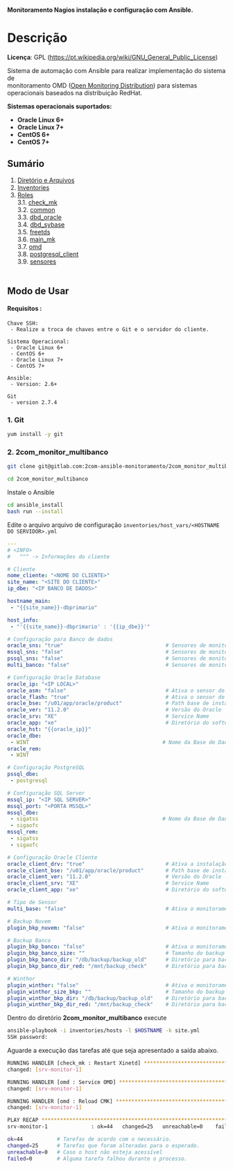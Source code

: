 #### **Monitoramento Nagios instalação e configuração com Ansible.**<br/>

# **Descrição**<br/>
**Licença**: GPL (https://pt.wikipedia.org/wiki/GNU_General_Public_License)<br/>

Sistema de automação com Ansible para realizar implementação do sistema de<br/>
monitoramento OMD ([Open Monitoring Distribution](http://omdistro.org/)) para sistemas operacionais baseados na distribuição RedHat.

**Sistemas operacionais suportados:**<br/>

 - **Oracle Linux 6+**
 - **Oracle Linux 7+**
 - **CentOS 6+**
 - **CentOS 7+**

## **Sumário**

1. [Diretório e Arquivos](docs/diretorios_e_arquivos.md#diretórios-e-arquivos)<br/>
2. [Inventories](docs/inventories.md#inventories)<br/>
3. [Roles](docs/roles.md#roles)<br/>
  3.1. [check_mk](docs/check_mk.md#role-check_mk)<br/>
  3.2. [common](docs/common.md#role-common)<br/>
  3.3. [dbd_oracle](docs/dbd_oracle.md#role-dbd_oracle)<br/>
  3.4. [dbd_sybase](docs/dbd_sybase.md#role-dbd_sybase)<br/>
  3.5. [freetds](docs/freetds.md#role-freetds)<br/>
  3.6. [main_mk](docs/main_mk.md#role-main_mk)<br/>
  3.7. [omd](docs/omd.md#role-omd)<br/>
  3.8. [postgresql_client](docs/postgresql_client.md#role-postgresql_client.md)<br/>
  3.9. [sensores](docs/sensores.md#role-sensores)<br/><br/>


## **Modo de Usar**

#### **Requisitos :**

```
Chave SSH:
 - Realize a troca de chaves entre o Git e o servidor do cliente.

Sistema Operacional:
 - Oracle Linux 6+
 - CentOS 6+
 - Oracle Linux 7+
 - CentOS 7+

Ansible:
 - Version: 2.6+

Git
 - version 2.7.4
```

### **1. Git**

```bash
yum install -y git
```

### **2. 2com_monitor_multibanco**

```bash
git clone git@gitlab.com:2com-ansible-monitoramento/2com_monitor_multibanco.git

cd 2com_monitor_multibanco
```

Instale o Ansible
```bash
cd ansible_install
bash run --install
```

Edite o arquivo arquivo de configuração ```inventories/host_vars/<HOSTNAME DO SERVIDOR>.yml```

 ```yml
 ---
# <INFO>
#   ^^^ -> Informações do cliente

# Cliente
nome_cliente: "<NOME DO CLIENTE>"
site_name: "<SITE DO CLIENTE>"
ip_dbe: "<IP BANCO DE DADOS>"

hostname_main:
  - "{{site_name}}-dbprimario"

host_info:
  - "'{{site_name}}-dbprimario' : '{{ip_dbe}}'"

# Configuração para Banco de dados
oracle_sns: "true"                                 # Sensores de monitoramento para Oralce
mssql_sns: "false"                                 # Sensores de monitoramento para SQL Server
pssql_sns: "false"                                 # Sensores de monitoramento para PostgreSQL
multi_banco: "false"                               # Sensores de monitoramento para Oracle e SQL Server

# Configuração Oracle Database
oracle_ip: "<IP LOCAL>"
oracle_asm: "false"                                # Ativa o sensor do ASM
oracle_flash: "true"                               # Ativa o sensor do Flash Recovey Area
oracle_bse: "/u01/app/oracle/product"              # Path base de instalação do Oracle
oracle_ver: "11.2.0"                               # Versão do Oracle
oracle_srv: "XE"                                   # Service Name 
oracle_app: "xe"                                   # Diretório do software do Oracle
oracle_hst: "{{oracle_ip}}"
oracle_dbe: 
  - WINT                                           # Nome da Base de Dados
oracle_rem:
  - WINT

# Configuração PostgreSQL
pssql_dbe:
  - postgresql

# Configuração SQL Server
mssql_ip: "<IP SQL SERVER>"
mssql_port: "<PORTA MSSQL>"
mssql_dbe:
  - sigatss                                        # Nome da Base de Dados
  - sigaofc
mssql_rem:
  - sigatss
  - sigaofc

# Configuração Oracle Cliente
oracle_client_drv: "true"                          # Ativa a instalação do Driver Oracle
oracle_client_bse: "/u01/app/oracle/product"       # Path base de instalação do Oracle
oracle_client_ver: "11.2.0"                        # Versão do Oracle
oracle_client_srv: "XE"                            # Service Name
oracle_client_app: "xe"                            # Diretório do software do Oracle

# Tipo de Sensor
multi_base: "false"                                # Ativa o monitoramento para mais de uma base no mesmo servidor

# Backup Nuvem
plugin_bkp_nuvem: "false"                          # Ativa o monitoramento do backup nuvem

# Backup Banco
plugin_bkp_banco: "false"                          # Ativa o monitoramento do backup banco
plugin_bkp_banco_size: ""                          # Tamanho do backup banco
plugin_bkp_banco_dir: "/db/backup/backup_old"      # Diretório para backup local
plugin_bkp_banco_dir_red: "/mnt/backup_check"      # Diretório para backup redundancia

# Winthor
plugin_winthor: "false"                            # Ativa o monitoramento do backup sistema
plugin_winthor_size_bkp: ""                        # Tamanho do backup sistema
plugin_winthor_bkp_dir: "/db/backup/backup_old"    # Diretório para backup local
plugin_winthor_bkp_dir_red: "/mnt/backup_check"    # Diretório para backup redundancia
 ```

 Dentro do diretório **2com_monitor_multibanco** execute

 ```bash
 ansible-playbook -i inventories/hosts -l $HOSTNAME -k site.yml
 SSH password:
 ```

Aguarde a execução das tarefas até que seja apresentado a saída abaixo.

```bash
RUNNING HANDLER [check_mk : Restart Xinetd] ***********************************
changed: [srv-monitor-1]

RUNNING HANDLER [omd : Service OMD] *******************************************
changed: [srv-monitor-1]

RUNNING HANDLER [omd : Reload CMK] ********************************************
changed: [srv-monitor-1]

PLAY RECAP ********************************************************************
srv-monitor-1              : ok=44   changed=25   unreachable=0    failed=0
```

```bash
ok=44           # Tarefas de acordo com o necessário.
changed=25      # Tarefas que foram alteradas para o esperado.
unreachable=0   # Caso o host não esteja acessível
failed=0        # Alguma tarefa falhou durante o processo.
```
